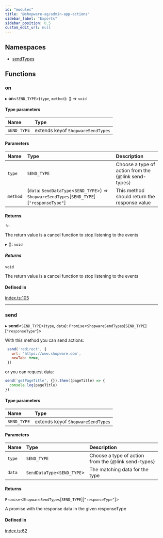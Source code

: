 ```yaml
---
id: "modules"
title: "@shopware-ag/admin-app-actions"
sidebar_label: "Exports"
sidebar_position: 0.5
custom_edit_url: null
---
```


## Namespaces

- [sendTypes](namespaces/sendTypes)

## Functions

### on

▸ **on**<`SEND_TYPE`\>(`type`, `method`): () => `void`

#### Type parameters

| Name | Type |
| :------ | :------ |
| `SEND_TYPE` | extends keyof `ShopwareSendTypes` |

#### Parameters

| Name | Type | Description |
| :------ | :------ | :------ |
| `type` | `SEND_TYPE` | Choose a type of action from the {@link send-types} |
| `method` | (`data`: `SendDataType`<`SEND_TYPE`\>) => `ShopwareSendTypes`[`SEND_TYPE`][``"responseType"``] | This method should return the response value |

#### Returns

`fn`

The return value is a cancel function to stop listening to the events

▸ (): `void`

##### Returns

`void`

The return value is a cancel function to stop listening to the events

#### Defined in

[index.ts:105](https://github.com/jleifeld/postmessage-api-concept/blob/641fe56/lib/index.ts#L105)

___

### send

▸ **send**<`SEND_TYPE`\>(`type`, `data`): `Promise`<`ShopwareSendTypes`[`SEND_TYPE`][``"responseType"``]\>

With this method you can send actions:

```javascript
 send('redirect', {
   url: 'https://www.shopware.com',
   newTab: true,
 })
```

or you can request data:
```javascript
send('getPageTitle', {}).then((pageTitle) => {
  console.log(pageTitle)
})
```

#### Type parameters

| Name | Type |
| :------ | :------ |
| `SEND_TYPE` | extends keyof `ShopwareSendTypes` |

#### Parameters

| Name | Type | Description |
| :------ | :------ | :------ |
| `type` | `SEND_TYPE` | Choose a type of action from the {@link send-types} |
| `data` | `SendDataType`<`SEND_TYPE`\> | The matching data for the type |

#### Returns

`Promise`<`ShopwareSendTypes`[`SEND_TYPE`][``"responseType"``]\>

A promise with the response data in the given responseType

#### Defined in

[index.ts:62](https://github.com/jleifeld/postmessage-api-concept/blob/641fe56/lib/index.ts#L62)
